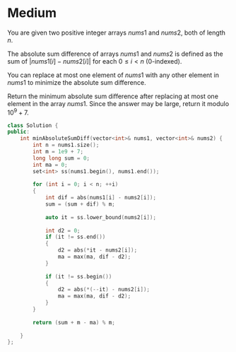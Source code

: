 # Medium

You are given two positive integer arrays $nums1$ and $nums2$, both of length $n$.

The absolute sum difference of arrays $nums1$ and $nums2$ is defined as the sum of $|nums1[i] - nums2[i]|$ for each $0 \leq i < n$ (0-indexed).

You can replace at most one element of $nums1$ with any other element in $nums1$ to minimize the absolute sum difference.

Return the minimum absolute sum difference after replacing at most one element in the array $nums1$. Since the answer may be large, return it modulo $10^9 + 7$.

```cpp
class Solution {
public:
    int minAbsoluteSumDiff(vector<int>& nums1, vector<int>& nums2) {
        int n = nums1.size();
        int m = 1e9 + 7;
        long long sum = 0;
        int ma = 0;
        set<int> ss(nums1.begin(), nums1.end());
        
        for (int i = 0; i < n; ++i)
        {
            int dif = abs(nums1[i] - nums2[i]);
            sum = (sum + dif) % m;
            
            auto it = ss.lower_bound(nums2[i]);
            
            int d2 = 0;
            if (it != ss.end())
            {
                d2 = abs(*it - nums2[i]);
                ma = max(ma, dif - d2);
            }
            
            if (it != ss.begin())
            {
                d2 = abs(*(--it) - nums2[i]);
                ma = max(ma, dif - d2);
            }
        }
        
        return (sum + m - ma) % m;
        
    }
};
```
